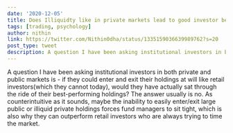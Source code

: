 ```yaml
---
date: '2020-12-05'
title: Does Illiquidty like in private markets lead to good investor behavior?
tags: [trading, psychology]
author: nithin
link: https://twitter.com/Nithin0dha/status/1335159036639989762?s=20
post_type: tweet
description: A question I have been asking institutional investors in both private and public markets is - if they could enter and exit their holdings at will like retail investors(which they ...
---
```


A question I have been asking institutional investors in both private and public markets is - if they could enter and exit their holdings at will like retail investors(which they cannot today), would they have actually sat through the ride of their best-performing holdings? 
 The answer usually is no. As counterintuitive as it sounds, maybe the inability to easily enter/exit large public or illiquid private holdings forces fund managers to sit tight, which is also why they can outperform retail investors who are always trying to time the market.